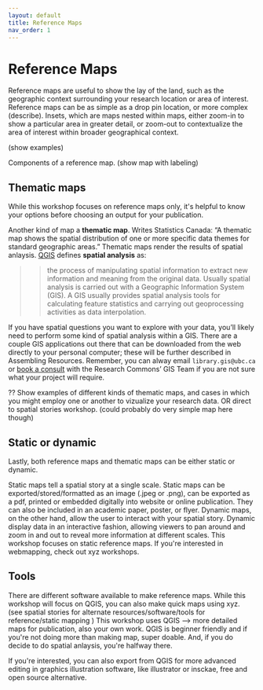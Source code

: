 ```yaml
---
layout: default
title: Reference Maps
nav_order: 1
---
```

# Reference Maps 

Reference maps are useful to show the lay of the land, such as the geographic context surrounding your research location or area of interest. Reference maps can be as simple as a drop pin location, or more complex (describe). Insets, which are maps nested within maps, either zoom-in to show a particular area in greater detail, or zoom-out to contextualize the area of interest within broader geographical context.  


(show examples) 
   

Components of a reference map. (show map with labeling)



## Thematic maps
While this workshop focuses on reference maps only, it's helpful to know your options before choosing an output for your publication.

Another kind of map a **thematic map**. Writes Statistics Canada: “A thematic map shows the spatial distribution of one or more specific data themes for standard geographic areas.” Thematic maps render the results of spatial anlaysis. [QGIS](https://docs.qgis.org/2.18/en/docs/gentle_gis_introduction/spatial_analysis_interpolation.html#:~:text=Overview,Geographic%20Information%20System%20(GIS).) defines **spatial analysis** as:

>> the process of manipulating spatial information to extract new information and meaning from the original data. Usually spatial analysis is carried out with a Geographic Information System (GIS). A GIS usually provides spatial analysis tools for calculating feature statistics and carrying out geoprocessing activities as data interpolation.

If you have spatial questions you want to explore with your data, you’ll likely need to perform some kind of spatial analysis within a GIS. There are a couple GIS applications out there that can be downloaded from the web directly to your personal computer; these will be further described in Assembling Resources. Remember, you can alway email `library.gis@ubc.ca` or [book a consult](https://libcal.library.ubc.ca/appointments/research_commons#s-lc-public-pt) with the Research Commons’ GIS Team if you are not sure what your project will require.

?? Show examples of different kinds of thematic maps, and cases in which you might employ one or another to vizualize your research data. OR direct to spatial stories workshop. (could probably do very simple map here though)




## Static or dynamic
Lastly, both reference maps and thematic maps can be either static or dynamic. 

Static maps tell a spatial story at a single scale. Static maps can be exported/stored/formatted as an image (.jpeg or .png), can be exported as a pdf, printed or embedded digitally into website or online publication. They can also be included in an academic paper, poster, or flyer. Dynamic maps, on the other hand, allow the user to interact with your spatial story. Dynamic display data in an interactive fashion, allowing viewers to pan around and zoom in and out to reveal more information at different scales. This workshop focuses on static reference maps. If you're interested in webmapping, check out xyz workshops. 


## Tools 
There are different software available to make reference maps. While this workshop will focus on QGIS, you can also make quick maps using xyz. (see spatial stories for alternate resources/software/tools for reference/static mapping ) This workshop uses QGIS --> more detailed maps for publication, also your own work.  QGIS is beginner friendly and if you're not doing more than making map, super doable. And, if you do decide to do spatial anlaysis, you're halfway there. 


If you're interested, you can also export from QGIS for more advanced editing in graphics illustration software, like illustrator or insckae, free and open source alternative. 

